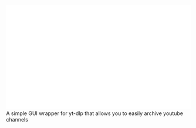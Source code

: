 <img src="Assets/title.png" width="800">
A simple GUI wrapper for yt-dlp that allows you to easily archive youtube channels
